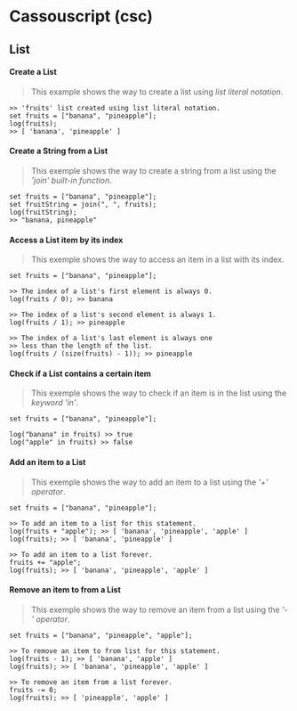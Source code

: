 # Cassouscript (csc)
 
## List

#### Create a List
> This example shows the way to create a list using *list literal notation*.
```
>> 'fruits' list created using list literal notation.
set fruits = ["banana", "pineapple"];
log(fruits);
>> [ 'banana', 'pineapple' ]
```

#### Create a String from a List
> This exemple shows the way to create a string from a list using the *'join' built-in function*.
```
set fruits = ["banana", "pineapple"];
set fruitString = join(", ", fruits);
log(fruitString);
>> "banana, pineapple"
```

#### Access a List item by its index
> This exemple shows the way to access an item in a list with its index.
```
set fruits = ["banana", "pineapple"];

>> The index of a list's first element is always 0.
log(fruits / 0); >> banana

>> The index of a list's second element is always 1.
log(fruits / 1); >> pineapple

>> The index of a list's last element is always one
>> less than the length of the list.
log(fruits / (size(fruits) - 1)); >> pineapple
```

#### Check if a List contains a certain item
> This exemple shows the way to check if an item is in the list using the *keyword 'in'*.
```
set fruits = ["banana", "pineapple"];

log("banana" in fruits) >> true
log("apple" in fruits) >> false
```

#### Add an item to a List
> This exemple shows the way to add an item to a list using the *'+' operator*.
```
set fruits = ["banana", "pineapple"];

>> To add an item to a list for this statement.
log(fruits + "apple"); >> [ 'banana', 'pineapple', 'apple' ]
log(fruits); >> [ 'banana', 'pineapple' ]

>> To add an item to a list forever.
fruits += "apple";
log(fruits); >> [ 'banana', 'pineapple', 'apple' ]
```

#### Remove an item to from a List
> This exemple shows the way to remove an item from a list using the *'-' operator*.
```
set fruits = ["banana", "pineapple", "apple"];

>> To remove an item to from list for this statement.
log(fruits - 1); >> [ 'banana', 'apple' ]
log(fruits); >> [ 'banana', 'pineapple', 'apple' ]

>> To remove an item from a list forever.
fruits -= 0;
log(fruits); >> [ 'pineapple', 'apple' ]
```
